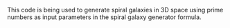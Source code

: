 This code is being used to generate spiral galaxies in 3D space using prime numbers as input parameters in the spiral galaxy generator formula.
